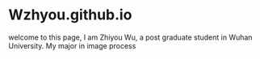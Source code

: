 # Wzhyou.github.io

welcome to this page, I am Zhiyou Wu, a post graduate student in Wuhan University.
My major in image process
